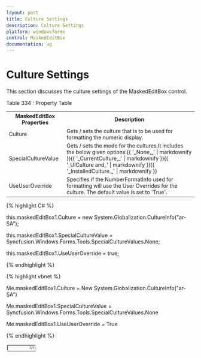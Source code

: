 ```yaml
---
layout: post
title: Culture Settings
description: Culture Settings
platform: windowsforms
control: MaskedEditBox
documentation: ug
---
```

# Culture Settings

This section discusses the culture settings of the MaskedEditBox control.

Table 334 : Property Table

<table>
<tr>
<th>
MaskedEditBox Properties</th><th>
Description</th></tr>
<tr>
<td>
Culture</td><td>
Gets / sets the culture that is to be used for formatting the numeric display.</td></tr>
<tr>
<td>
SpecialCultureValue</td><td>
Gets / sets the mode for the cultures.It includes the below given options:{{ '_None,_' | markdownify }}{{ '_CurrentCulture,_' | markdownify }}{{ '_UICulture and_' | markdownify }}{{ '_InstalledCulture._' | markdownify }}</td></tr>
<tr>
<td>
UseUserOverride</td><td>
Specifies if the NumberFormatInfo used for formatting will use the User Overrides for the culture. The default value is set to 'True'.</td></tr>
</table>


{% highlight C# %}  

this.maskedEditBox1.Culture = new System.Globalization.CultureInfo("ar-SA");

this.maskedEditBox1.SpecialCultureValue = Syncfusion.Windows.Forms.Tools.SpecialCultureValues.None;

this.maskedEditBox1.UseUserOverride = true;

{% endhighlight %}



{% highlight vbnet %} 

Me.maskedEditBox1.Culture = New System.Globalization.CultureInfo("ar-SA")

Me.maskedEditBox1.SpecialCultureValue = Syncfusion.Windows.Forms.Tools.SpecialCultureValues.None

Me.maskedEditBox1.UseUserOverride = True

{% endhighlight %}

![](MaskedEditBox-images/MarkedEditBox-img11.png)

